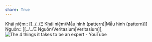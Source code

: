 ```yaml
---
share: True
---
```

Khái niệm:: [[../../Ξ Khái niệm/Mẫu hình (pattern)|Mẫu hình (pattern)]]
Nguồn:: [[../../Ξ Nguồn/Veritasium|Veritasium]], ![The 4 things it takes to be an expert - YouTube](https://www.youtube.com/watch?v=5eW6Eagr9XA)